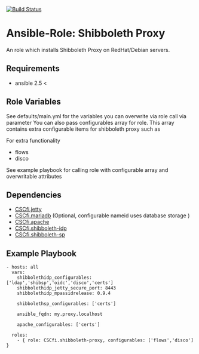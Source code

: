 [![Build Status](https://travis-ci.org/CSCfi/ansible-role-shibboleth-proxy.svg?branch=master)](https://travis-ci.org/CSCfi/ansible-role-shibboleth-proxy)

Ansible-Role: Shibboleth Proxy
=========

An role which installs Shibboleth Proxy on RedHat/Debian servers. 

Requirements
------------
* ansible 2.5 <

Role Variables
--------------

See defaults/main.yml for the variables you can overwrite via role call via parameter
You can also pass configurables array for role. This array contains extra configurable items for shibboleth proxy such as

For extra functionality
* flows
* disco

See example playbook for calling role with configurable array and overwritable attributes

Dependencies
------------

* [CSCfi.jetty](https://github.com/CSCfi/ansible-role-jetty) 
* [CSCfi.mariadb](https://github.com/CSCfi/ansible-role-mariadb) (Optional, configurable nameid uses database storage )
* [CSCfi.apache](https://github.com/CSCfi/ansible-role-apache)
* [CSCfi.shibboleth-idp](https://github.com/CSCfi/ansible-role-shibboleth-idp)
* [CSCfi.shibboleth-sp](https://github.com/CSCfi/ansible-role-shibboleth-sp)

Example Playbook
----------------

    - hosts: all
      vars:
        shibbolethidp_configurables: ['ldap','shibsp','oidc','disco','certs']
       	shibbolethidp_jetty_secure_port: 8443
        shibbolethidp_mpassidrelease: 0.9.4

        shibbolethsp_configurables: ['certs']

        ansible_fqdn: my.proxy.localhost

        apache_configurables: ['certs']
	
      roles:
      	- { role: CSCfi.shibboleth-proxy, configurables: ['flows','disco'] }
